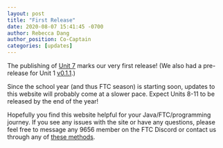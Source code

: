 ```yaml
---
layout: post
title: "First Release"
date: 2020-08-07 15:41:45 -0700
author: Rebecca Dang
author_position: Co-Captain
categories: [updates]
---
```


The publishing of [Unit 7](/learn-code/learn/unit7) marks our very first
release! (We also had a pre-release for Unit 1 [v0.1.1](https://github.com/omega9656/learn-code/releases/tag/v0.1.1).)

Since the school year (and thus FTC season) is starting soon, updates
to this website will probably come at a slower pace. Expect Units 8-11
to be released by the end of the year!

Hopefully you find this website helpful for your Java/FTC/programming journey.
If you see any issues with the site or have any questions, please feel free
to message any 9656 member on the FTC Discord or contact us through any of
[these methods](/learn-code/learn/about#contact).
